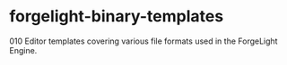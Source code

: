# forgelight-binary-templates
010 Editor templates covering various file formats used in the ForgeLight Engine.
